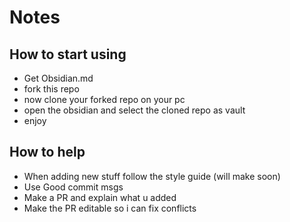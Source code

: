 # Notes

## How to start using
- Get Obsidian.md
- fork this repo
- now clone your forked repo on your pc
- open the obsidian and select the cloned repo as vault
- enjoy

## How to help
- When adding new stuff follow the style guide (will make soon)
- Use Good commit msgs
- Make a PR and explain what u added
- Make the PR editable so i can fix conflicts